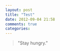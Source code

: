 ```yaml
---
layout: post
title: "Test"
date: 2012-09-04 21:58
comments: true
categories: 
---
```


> "Stay hungry."
